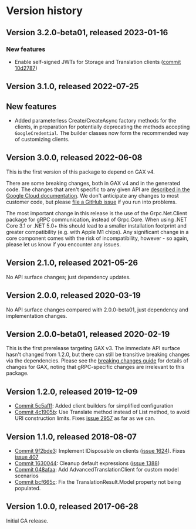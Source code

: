 # Version history

## Version 3.2.0-beta01, released 2023-01-16

### New features

- Enable self-signed JWTs for Storage and Translation clients ([commit 10d2787](https://github.com/googleapis/google-cloud-dotnet/commit/10d2787c9963b49199ffdf8d4ed69169142272fb))

## Version 3.1.0, released 2022-07-25

## New features

- Added parameterless Create/CreateAsync factory methods for the
  clients, in preparation for potentially deprecating the methods
  accepting `GoogleCredential`. The builder classes now form
  the recommended way of customizing clients.

## Version 3.0.0, released 2022-06-08

This is the first version of this package to depend on GAX v4.

There are some breaking changes, both in GAX v4 and in the generated
code. The changes that aren't specific to any given API are [described in the Google Cloud
documentation](https://cloud.google.com/dotnet/docs/reference/help/breaking-gax4).
We don't anticipate any changes to most customer code, but please [file a
GitHub issue](https://github.com/googleapis/google-cloud-dotnet/issues/new/choose)
if you run into problems.

The most important change in this release is the use of the Grpc.Net.Client package
for gRPC communication, instead of Grpc.Core. When using .NET Core 3.1 or .NET 5.0+
this should lead to a smaller installation footprint and greater compatibility (e.g.
with Apple M1 chips). Any significant change in a core component comes with the risk
of incompatibility, however - so again, please let us know if you encounter any
issues.
## Version 2.1.0, released 2021-05-26

No API surface changes; just dependency updates.

## Version 2.0.0, released 2020-03-19

No API surface changes compared with 2.0.0-beta01, just dependency
and implementation changes.

## Version 2.0.0-beta01, released 2020-02-19

This is the first prerelease targeting GAX v3. The immediate API
surface hasn't changed from 1.2.0, but there can still be transitive
breaking changes via the dependencies. Please see the [breaking
changes guide](https://cloud.google.com/dotnet/docs/reference/help/breaking-gax2)
for details of changes for GAX, noting that gRPC-specific changes
are irrelevant to this package.

## Version 1.2.0, released 2019-12-09

- [Commit 5c5afff](https://github.com/googleapis/google-cloud-dotnet/commit/5c5afff): Added client builders for simplified configuration
- [Commit 4c1905b](https://github.com/googleapis/google-cloud-dotnet/commit/4c1905b): Use Translate method instead of List method, to avoid URI construction limits. Fixes [issue 2957](https://github.com/googleapis/google-cloud-dotnet/issues/2957) as far as we can.

## Version 1.1.0, released 2018-08-07

- [Commit 9f2bde3](https://github.com/googleapis/google-cloud-dotnet/commit/9f2bde3): Implement IDisposable on clients ([issue 1624](https://github.com/googleapis/google-cloud-dotnet/issues/1624)). Fixes [issue 407](https://github.com/googleapis/google-cloud-dotnet/issues/407)
- [Commit 1630044](https://github.com/googleapis/google-cloud-dotnet/commit/1630044): Cleanup default expressions ([issue 1388](https://github.com/googleapis/google-cloud-dotnet/issues/1388))
- [Commit 048afaa](https://github.com/googleapis/google-cloud-dotnet/commit/048afaa): Add AdvancedTranslationClient for custom model scenarios
- [Commit bcf665c](https://github.com/googleapis/google-cloud-dotnet/commit/bcf665c): Fix the TranslationResult.Model property not being populated.

## Version 1.0.0, released 2017-06-28

Initial GA release.
